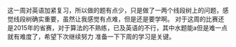   这一周对英语加紧复习，所以做的题有点少，只是做了一两个线段树上的问题，感觉线段树确实重要，虽然让我感觉有点难，但是还是要学啊。
  对于这周的比赛还是2015年的省赛，对于算法的不熟练，已及英语的不行，其中水题能a但是难一点就有难度了，希望下次继续努力
  准备一下下周的学习是关键。

